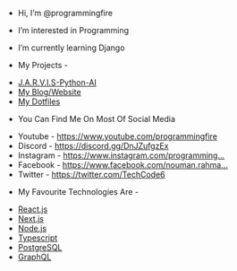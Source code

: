 - Hi, I’m @programmingfire
- I’m interested in Programming
- I’m currently learning Django

- My Projects - 
* [J.A.R.V.I.S-Python-AI](https://github.com/programmingfire/J.A.R.V.I.S-Python-AI)
* [My Blog/Website](https://github.com/programmingfire/website)
* [My Dotfiles](https://github.com/programmingfire/dotfiles)
- You Can Find Me On Most Of Social Media
* Youtube - https://www.youtube.com/programmingfire
* Discord - https://discord.gg/DnJZufgzEx​
* Instagram - https://www.instagram.com/programming...​
* Facebook - https://www.facebook.com/nouman.rahma...​
* Twitter - https://twitter.com/TechCode6​

- My Favourite Technologies Are - 
* [React.js](https://reactjs.org/)
* [Next.js](https://nextjs.org/)
* [Node.js](https://nodejs.org/)
* [Typescript](https://typescriptlang.org/)
* [PostgreSQL](https://postgresql.org/)
* [GraphQL](https://graphql.org/)
